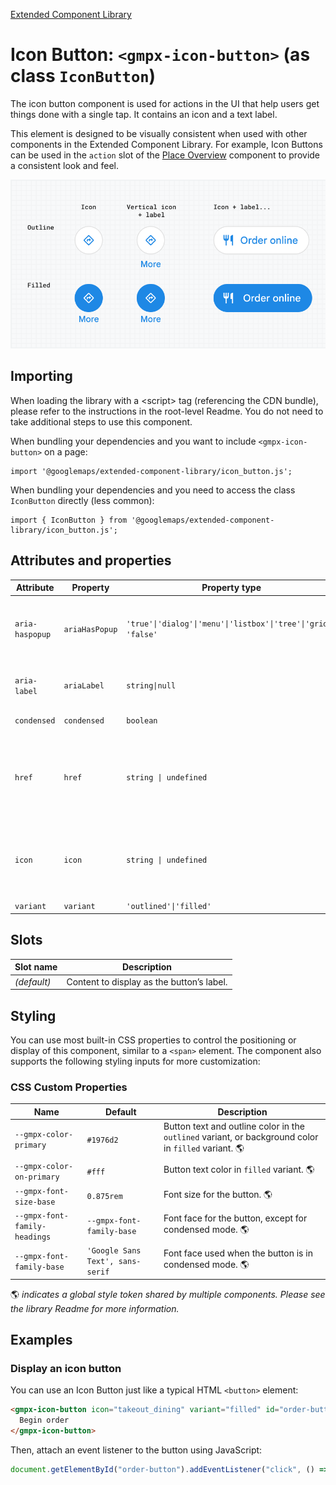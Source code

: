 [Extended Component Library](../../README.md)

# Icon Button: `<gmpx-icon-button>` (as class `IconButton`)

The icon button component is used for actions in the UI that help users get
things done with a single tap. It contains an icon and a text label.

This element is designed to be visually consistent when used with other
components in the Extended Component Library. For example, Icon Buttons can
be used in the `action` slot of the [Place
Overview](../place_overview/README.md) component to provide a consistent look
and feel.

![](doc_src/icon-button.png)

## Importing

When loading the library with a &lt;script&gt; tag (referencing the CDN bundle), please refer to the instructions in the root-level Readme. You do not need to take additional steps to use this component.

When bundling your dependencies and you want to include `<gmpx-icon-button>` on a page:

```
import '@googlemaps/extended-component-library/icon_button.js';
```

When bundling your dependencies and you need to access the class `IconButton` directly (less common):

```
import { IconButton } from '@googlemaps/extended-component-library/icon_button.js';
```

## Attributes and properties

| Attribute       | Property       | Property type                                                         | Description                                                                                                                                                                                                                                                                                                                                   | Default      | [Reflects?](https://open-wc.org/guides/knowledge/attributes-and-properties/#attribute-and-property-reflection) |
| --------------- | -------------- | --------------------------------------------------------------------- | --------------------------------------------------------------------------------------------------------------------------------------------------------------------------------------------------------------------------------------------------------------------------------------------------------------------------------------------- | ------------ | -------------------------------------------------------------------------------------------------------------- |
| `aria-haspopup` | `ariaHasPopup` | `'true'\|'dialog'\|'menu'\|'listbox'\|'tree'\|'grid'\|       'false'` | Indicates the availability and type of interactive popup element that can be triggered by the button. See: https://developer.mozilla.org/en-US/docs/Web/Accessibility/ARIA/Attributes/aria-haspopup.<br/><br/>This attribute has no effect when `href` is set.                                                                                | `'false'`    | ✅                                                                                                              |
| `aria-label`    | `ariaLabel`    | `string\|null`                                                        | A description that gets read by assistive devices. In the case of icon-only buttons, you should always include an ARIA label for optimal accessibility.                                                                                                                                                                                       | `null`       | ✅                                                                                                              |
| `condensed`     | `condensed`    | `boolean`                                                             | Whether to render the button in a condensed layout, where the label appears below the icon.                                                                                                                                                                                                                                                   | `false`      | ✅                                                                                                              |
| `href`          | `href`         | `string \| undefined`                                                 | Set this attribute to a URL to have the Icon Button open it in a new tab, when clicked. Alternatively, specify on-click behavior for this component by attaching an event listener.<br/><br/>Per accessibility best practice, the component will render its content inside an `<a>` instead of `<button>` element when this attribute is set. |              | ✅                                                                                                              |
| `icon`          | `icon`         | `string \| undefined`                                                 | Name of icon from [Material Symbols Set](https://fonts.google.com/icons) to display before the button label.<br/><br/>If icon is unspecified, then a "+" icon will be rendered by default. This default icon is omitted if button has a label or other content and is not in condensed layout.                                                |              | ✅                                                                                                              |
| `variant`       | `variant`      | `'outlined'\|'filled'`                                                | Specifies the display style of the button.                                                                                                                                                                                                                                                                                                    | `'outlined'` | ✅                                                                                                              |

## Slots

| Slot name   | Description                               |
| ----------- | ----------------------------------------- |
| *(default)* | Content to display as the button’s label. |

## Styling

You can use most built-in CSS properties to control the positioning or display of this component, similar to a `<span>` element. The component also supports the following styling inputs for more customization:

### CSS Custom Properties

| Name                          | Default                          | Description                                                                                          |
| ----------------------------- | -------------------------------- | ---------------------------------------------------------------------------------------------------- |
| `--gmpx-color-primary`        | `#1976d2`                        | Button text and outline color in the `outlined` variant, or background color in `filled` variant. 🌎 |
| `--gmpx-color-on-primary`     | `#fff`                           | Button text color in `filled` variant. 🌎                                                            |
| `--gmpx-font-size-base`       | `0.875rem`                       | Font size for the button. 🌎                                                                         |
| `--gmpx-font-family-headings` | `--gmpx-font-family-base`        | Font face for the button, except for condensed mode. 🌎                                              |
| `--gmpx-font-family-base`     | `'Google Sans Text', sans-serif` | Font face used when the button is in condensed mode. 🌎                                              |

🌎 _indicates a global style token shared by
                                    multiple components. Please see the library
                                    Readme for more information._



## Examples

### Display an icon button

You can use an Icon Button just like a typical HTML `<button>` element:

```html
<gmpx-icon-button icon="takeout_dining" variant="filled" id="order-button">
  Begin order
</gmpx-icon-button>
```

Then, attach an event listener to the button using JavaScript:

```js
document.getElementById("order-button").addEventListener("click", () => beginOrderFlow());
```




